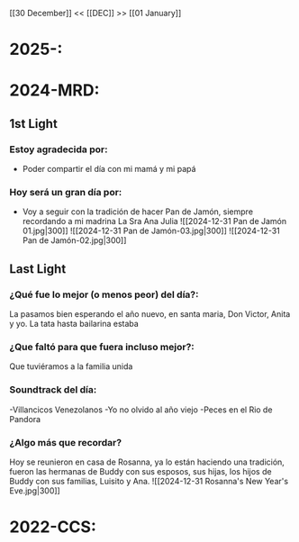 [[30 December]] << [[DEC]] >> [[01 January]]

# 2025-:

# 2024-MRD:
## 1st Light
### Estoy agradecida por: 
* Poder compartir el día con mi mamá y mi papá
### Hoy será un gran día por:
- Voy a seguir con la tradición de hacer Pan de Jamón, siempre recordando a mi madrina La Sra Ana Julia
![[2024-12-31 Pan de Jamón 01.jpg|300]]
![[2024-12-31 Pan de Jamón-03.jpg|300]]
![[2024-12-31 Pan de Jamón-02.jpg|300]]
## Last Light
### ¿Qué fue lo mejor (o menos peor) del día?:
La pasamos bien esperando el año nuevo, en santa maria, Don Victor, Anita y yo. La tata hasta bailarina estaba 
### ¿Que faltó para que fuera incluso mejor?:
Que tuviéramos a la familia unida
### Soundtrack del día:
-Villancicos Venezolanos
-Yo no olvido al año viejo
-Peces en el Rio de Pandora
### ¿Algo más que recordar?
Hoy se reunieron en casa de Rosanna, ya lo están haciendo una tradición, fueron las hermanas de Buddy con sus esposos, sus hijas, los hijos de Buddy con sus familias, Luisito y Ana.
![[2024-12-31 Rosanna's New Year's Eve.jpg|300]]

# 2022-CCS:

